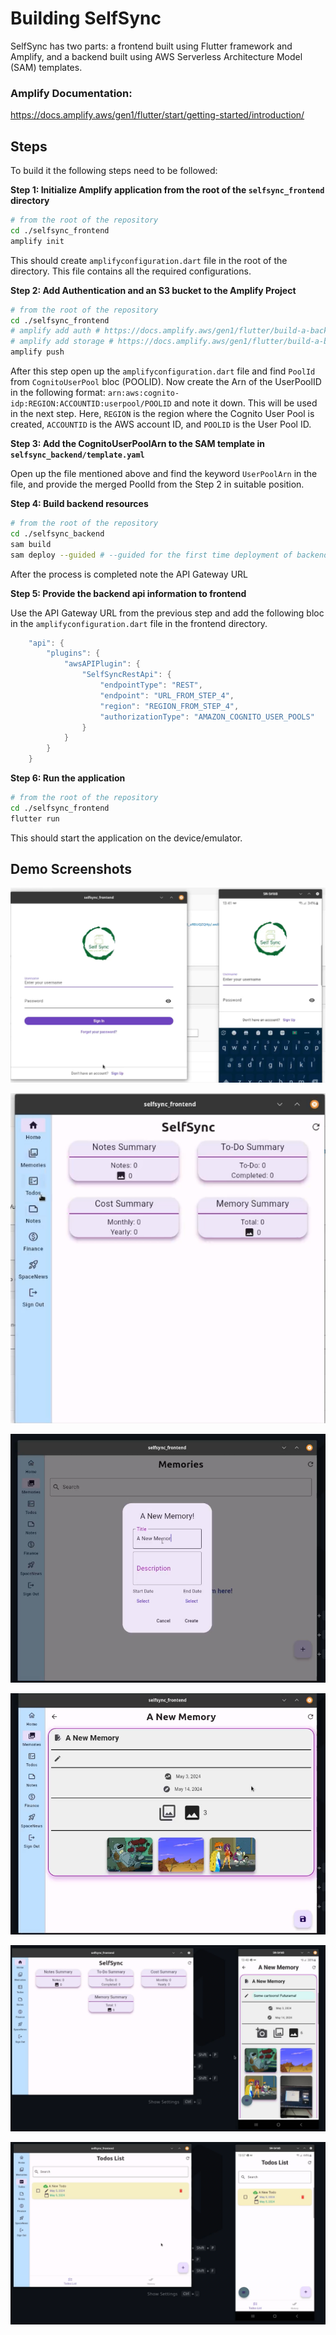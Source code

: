 # Building SelfSync

SelfSync has two parts: a frontend built using Flutter framework and Amplify, and a backend built using AWS Serverless Architecture Model (SAM) templates.

### Amplify Documentation:
https://docs.amplify.aws/gen1/flutter/start/getting-started/introduction/


## Steps

To build it the following steps need to be followed:

**Step 1: Initialize Amplify application from the root of the `selfsync_frontend` directory** 
```sh
# from the root of the repository
cd ./selfsync_frontend
amplify init
```
This should create `amplifyconfiguration.dart` file in the root of the directory. This file contains all the required configurations.

**Step 2: Add Authentication and an S3 bucket to the Amplify Project**
```sh
# from the root of the repository
cd ./selfsync_frontend
# amplify add auth # https://docs.amplify.aws/gen1/flutter/build-a-backend/auth/set-up-auth/ # already added in the project, no need to add again
# amplify add storage # https://docs.amplify.aws/gen1/flutter/build-a-backend/storage/set-up-storage/ # already added in the project, no need to add again
amplify push
```

After this step open up the `amplifyconfiguration.dart` file and find `PoolId` from `CognitoUserPool` bloc (POOLID). Now create the Arn of the UserPoolID in the following format: `arn:aws:cognito-idp:REGION:ACCOUNTID:userpool/POOLID` and note it down. This will be used in the next step.
Here, `REGION` is the region where the Cognito User Pool is created, `ACCOUNTID` is the AWS account ID, and `POOLID` is the User Pool ID.

**Step 3: Add the CognitoUserPoolArn to the SAM template in `selfsync_backend/template.yaml`**

Open up the file mentioned above and find the keyword `UserPoolArn` in the file, and provide the merged PoolId from the Step 2 in suitable position.


**Step 4: Build backend resources**
```sh
# from the root of the repository
cd ./selfsync_backend
sam build
sam deploy --guided # --guided for the first time deployment of backend resources
```
After the process is completed note the API Gateway URL 

**Step 5: Provide the backend api information to frontend**

Use the API Gateway URL from the previous step and add the following bloc in the `amplifyconfiguration.dart` file in the frontend directory.
```dart
    "api": {
        "plugins": {
            "awsAPIPlugin": {
                "SelfSyncRestApi": {
                    "endpointType": "REST",
                    "endpoint": "URL_FROM_STEP_4",
                    "region": "REGION_FROM_STEP_4",
                    "authorizationType": "AMAZON_COGNITO_USER_POOLS"
                }
            }
        }
    }
```

**Step 6: Run the application**
```sh
# from the root of the repository
cd ./selfsync_frontend
flutter run
```

This should start the application on the device/emulator.


## Demo Screenshots

![](./Screenshots/ss1.png)

![](./Screenshots/ss2.png)

![](./Screenshots/ss3.png)

![](./Screenshots/ss4.png)

![](./Screenshots/ss5.png)

![](./Screenshots/ss6.png)